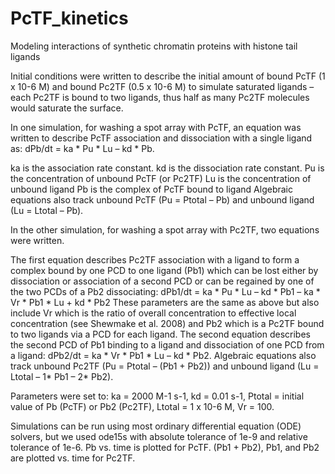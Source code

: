 # PcTF_kinetics
Modeling interactions of synthetic chromatin proteins with histone tail ligands

Initial conditions were written to describe the initial amount of bound PcTF (1 x 10-6 M) and bound Pc2TF (0.5 x 10-6 M) to simulate saturated ligands – each Pc2TF is bound to two ligands, thus half as many Pc2TF molecules would saturate the surface. 

In one simulation, for washing a spot array with PcTF, an equation was written to describe PcTF association and dissociation with a single ligand as: dPb/dt = ka * Pu * Lu – kd * Pb. 

ka is the association rate constant.
kd is the dissociation rate constant.
Pu is the concentration of unbound PcTF (or Pc2TF)
Lu is the concentration of unbound ligand
Pb is the complex of PcTF bound to ligand
Algebraic equations also track unbound PcTF (Pu = Ptotal – Pb) and unbound ligand (Lu = Ltotal – Pb).

In the other simulation, for washing a spot array with Pc2TF, two equations were written. 

The first equation describes Pc2TF association with a ligand to form a complex bound by one PCD to one ligand (Pb1) which can be lost either by dissociation or association of a second PCD or can be regained by one of the two PCDs of a Pb2 dissociating: 
dPb1/dt = ka * Pu * Lu – kd * Pb1 – ka * Vr * Pb1 * Lu + kd * Pb2
These parameters are the same as above but also include Vr which is the ratio of overall concentration to effective local concentration (see Shewmake et al. 2008) and Pb2 which is a Pc2TF bound to two ligands via a PCD for each ligand. 
The second equation describes the second PCD of Pb1 binding to a ligand and dissociation of one PCD from a ligand: 
dPb2/dt = ka * Vr * Pb1 * Lu – kd * Pb2. 
Algebraic equations also track unbound Pc2TF (Pu = Ptotal – (Pb1 + Pb2)) and unbound ligand (Lu = Ltotal – 1* Pb1 – 2* Pb2).

Parameters were set to: ka = 2000 M-1 s-1, kd = 0.01 s-1, Ptotal = initial value of Pb (PcTF) or Pb2 (Pc2TF), Ltotal = 1 x 10-6 M, Vr = 100. 

Simulations can be run using most ordinary differential equation (ODE) solvers, but we used ode15s with absolute tolerance of 1e-9 and relative tolerance of 1e-6. 
Pb vs. time is plotted for PcTF. 
(Pb1 + Pb2), Pb1, and Pb2 are plotted vs. time for Pc2TF.
